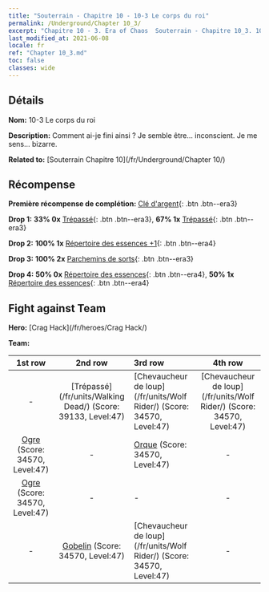 ```yaml
---
title: "Souterrain - Chapitre 10 - 10-3 Le corps du roi"
permalink: /Underground/Chapter 10_3/
excerpt: "Chapitre 10 - 3. Era of Chaos  Souterrain - Chapitre 10_3. 10-3 Le corps du roi"
last_modified_at: 2021-06-08
locale: fr
ref: "Chapter 10_3.md"
toc: false
classes: wide
---
```


## Détails

 **Nom:** 10-3 Le corps du roi

 **Description:** Comment ai-je fini ainsi ? Je semble être... inconscient. Je me sens... bizarre.

 **Related to:** [Souterrain Chapitre 10](/fr/Underground/Chapter 10/)

## Récompense

 **Première récompense de complétion:** [Clé d'argent](/ItemsFR/con_693/){: .btn .btn--era3}

 **Drop 1:** **33% 0x** [Trépassé](/ItemsFR/unt_209/){: .btn .btn--era3}, **67% 1x** [Trépassé](/ItemsFR/unt_209/){: .btn .btn--era3}

 **Drop 2:** **100% 1x** [Répertoire des essences +1](/ItemsFR/mat_46/){: .btn .btn--era4}

 **Drop 3:** **100% 2x** [Parchemins de sorts](/ItemsFR/con_694/){: .btn .btn--era3}

 **Drop 4:** **50% 0x** [Répertoire des essences](/ItemsFR/mat_39/){: .btn .btn--era4}, **50% 1x** [Répertoire des essences](/ItemsFR/mat_39/){: .btn .btn--era4}


## Fight against Team
 **Hero:** [Crag Hack](/fr/heroes/Crag Hack/)

 **Team:**


  | 1st row | 2nd row | 3rd row | 4th row |
  |:----:|:----:|:----|:----:|
  | - | [Trépassé](/fr/units/Walking Dead/) (Score: 39133, Level:47)  | [Chevaucheur de loup](/fr/units/Wolf Rider/) (Score: 34570, Level:47)  | [Chevaucheur de loup](/fr/units/Wolf Rider/) (Score: 34570, Level:47)  |
  | [Ogre](/fr/units/Ogre/) (Score: 34570, Level:47)  | - | [Orque](/fr/units/Orc/) (Score: 34570, Level:47)  | - |
  | [Ogre](/fr/units/Ogre/) (Score: 34570, Level:47)  | - | - | - |
  | - | [Gobelin](/fr/units/Goblin/) (Score: 34570, Level:47)  | [Chevaucheur de loup](/fr/units/Wolf Rider/) (Score: 34570, Level:47)  | - |


